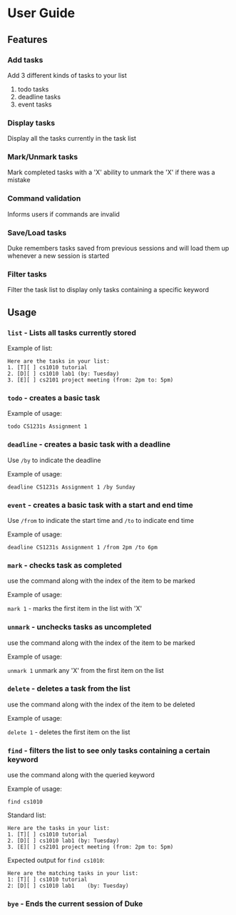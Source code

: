 # User Guide

## Features 

### Add tasks

Add 3 different kinds of tasks to your list
1. todo tasks 
2. deadline tasks
3. event tasks

### Display tasks

Display all the tasks currently in the task list

### Mark/Unmark tasks

Mark completed tasks with a 'X'
ability to unmark the 'X' if there was a mistake

### Command validation

Informs users if commands are invalid

### Save/Load tasks

Duke remembers tasks saved from previous sessions and will load them up whenever a new session is started

### Filter tasks

Filter the task list to display only tasks containing a specific keyword

## Usage

### `list` - Lists all tasks currently stored

Example of list:

```
Here are the tasks in your list:
1. [T][ ] cs1010 tutorial
2. [D][ ] cs1010 lab1 (by: Tuesday)
3. [E][ ] cs2101 project meeting (from: 2pm to: 5pm)
```

### `todo` - creates a basic task

Example of usage: 

`todo CS1231s Assignment 1`

### `deadline` - creates a basic task with a deadline

Use `/by` to indicate the deadline

Example of usage:

`deadline CS1231s Assignment 1 /by Sunday`

### `event` - creates a basic task with a start and end time

Use `/from` to indicate the start time and `/to` to indicate end time

Example of usage:

`deadline CS1231s Assignment 1 /from 2pm /to 6pm`

### `mark` - checks task as completed

use the command along with the index of the item to be marked

Example of usage:

`mark 1` - marks the first item in the list with 'X'


### `unmark` - unchecks tasks as uncompleted

use the command along with the index of the item to be marked

Example of usage:

`unmark 1` unmark any 'X' from the first item on the list

### `delete` - deletes a task from the list

use the command along with the index of the item to be deleted

Example of usage:

`delete 1` - deletes the first item on the list

### `find` - filters the list to see only tasks containing a certain keyword

use the command along with the queried keyword

Example of usage:

`find cs1010` 

Standard list:

```
Here are the tasks in your list:
1. [T][ ] cs1010 tutorial
2. [D][ ] cs1010 lab1 (by: Tuesday)
3. [E][ ] cs2101 project meeting (from: 2pm to: 5pm)
```


Expected output for `find cs1010`:

```
Here are the matching tasks in your list:
1: [T][ ] cs1010 tutorial
2: [D][ ] cs1010 lab1    (by: Tuesday)
```

### `bye` - Ends the current session of Duke

